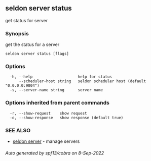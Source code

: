 ## seldon server status

get status for server

### Synopsis

get the status for a server

```
seldon server status [flags]
```

### Options

```
  -h, --help                    help for status
      --scheduler-host string   seldon scheduler host (default "0.0.0.0:9004")
  -s, --server-name string      server name
```

### Options inherited from parent commands

```
  -r, --show-request    show request
  -o, --show-response   show response (default true)
```

### SEE ALSO

* [seldon server](seldon_server.md)	 - manage servers

###### Auto generated by spf13/cobra on 8-Sep-2022
